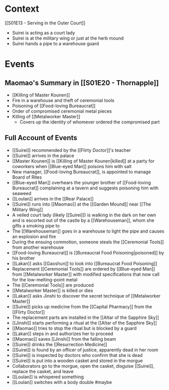 # Context
[[S01E13 - Serving in the Outer Court]]
- Suirei is acting as a court lady
- Suirei is at the military wing or just at the herb mound
- Suirei hands a pipe to a warehouse guard
# Events
## Maomao's Summary in [[S01E20 - Thornapple]]
- [[Killing of Master Kounen]]
- Fire in a warehouse and theft of ceremonial tools
- Poisoning of [[Food-loving Bureaucrat]]
- Order of compromised ceremonial metal pieces
- Killing of [[Metalworker Master]]
	- Covers up the identity of whomever ordered the compromised part

## Full Account of Events
- [[Suirei]] recommended by the [[Flirty Doctor]]'s teacher
- [[Suirei]] arrives in the palace
- [[Master Kounen]] is [[Killing of Master Kounen|killed]] at a party for coworkers when [[Blue-eyed Man]] poisons him with salt
- New manager, [[Food-loving Bureaucrat]], is appointed to manage Board of Rites
- [[Blue-eyed Man]] overhears the younger brother of [[Food-loving Bureaucrat]] complaining at a tavern and suggests poisoning him with seaweed
- [[Loulan]] arrives in the [[Rear Palace]]
- [[Suirei]] runs into [[Maomao]] at the [[Garden Mound]] near [[The Military Wing]]
- A veiled court lady (likely [[Suirei]]) is walking in the dark on her own and is escorted out of the castle by a [[Warehouseman]], whom she gifts a smoking pipe to
- The [[Warehouseman]] goes in a warehouse to light the pipe and causes an explosion and fire
- During the ensuing commotion, someone steals the [[Ceremonial Tools]] from another warehouse
- [[Food-loving Bureaucrat]] is [[Bureaucrat Food Poisoning|poisoned]] by his brother
- [[Lakan]] asks [[Gaoshun]] to look into [[Bureaucrat Food Poisoning]]
- Replacement [[Ceremonial Tools]] are ordered by [[Blue-eyed Man]] from [[Metalworker Master]] with modified specifications that now call for the low-melting-point metal
- The [[Ceremonial Tools]] are produced
- [[Metalworker Master]] is killed or dies
- [[Lakan]] asks Jinshi to discover the secret technique of [[Metalworker Master]]
- [[Suirei]] picks up medicine from the [[Capital Pharmacy]] from the [[Flirty Doctor]]
- The replacement parts are installed in the [[Altar of the Sapphire Sky]]
- [[Jinshi]] starts performing a ritual at the [[Altar of the Sapphire Sky]]
- [[Maomao]] tries to stop the ritual but is blocked by a guard
- [[Lakan]] steps in and authorizes her to proceed
- [[Maomao]] saves [[Jinshi]] from the falling beam
- [[Suirei]] drinks the [[Resurrection Medicine]]
- [[Suirei]] is found by an officer of justice, apparently dead in her room
- [[Suirei]] is inspected by doctors who confirm that she is dead
- [[Suirei]] is put into a wooden casket and stored in the morgue
- Collaborators go to the morgue, open the casket, disguise [[Suirei]], replace the casket, and leave
- [[Loulan]] is whispered something
- [[Loulan]] switches with a body double #maybe